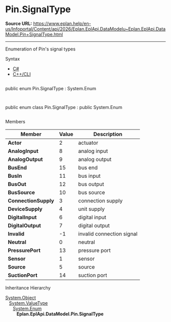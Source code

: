 # Pin.SignalType

**Source URL:** https://www.eplan.help/en-us/Infoportal/Content/api/2026/Eplan.EplApi.DataModelu~Eplan.EplApi.DataModel.Pin+SignalType.html

---

Enumeration of Pin's signal types

Syntax

- [C#](#i-syntax-CS)
- [C++/CLI](#i-syntax-CPP2005)

```
```
public enum Pin.SignalType : System.Enum
```
```

```
```
public enum class Pin.SignalType : public System.Enum
```
```

Members

| Member | Value | Description |
| --- | --- | --- |
| **Actor** | 2 | actuator |
| **AnalogInput** | 8 | analog input |
| **AnalogOutput** | 9 | analog output |
| **BusEnd** | 15 | bus end |
| **BusIn** | 11 | bus input |
| **BusOut** | 12 | bus output |
| **BusSource** | 10 | bus source |
| **ConnectionSupply** | 3 | connection supply |
| **DeviceSupply** | 4 | unit supply |
| **DigitalInput** | 6 | digital input |
| **DigitalOutput** | 7 | digital output |
| **Invalid** | -1 | invalid connection signal |
| **Neutral** | 0 | neutral |
| **PressurePort** | 13 | pressure port |
| **Sensor** | 1 | sensor |
| **Source** | 5 | source |
| **SuctionPort** | 14 | suction port |

Inheritance Hierarchy

[System.Object](#)  
   [System.ValueType](#)  
      [System.Enum](#)  
         **Eplan.EplApi.DataModel.Pin.SignalType**
